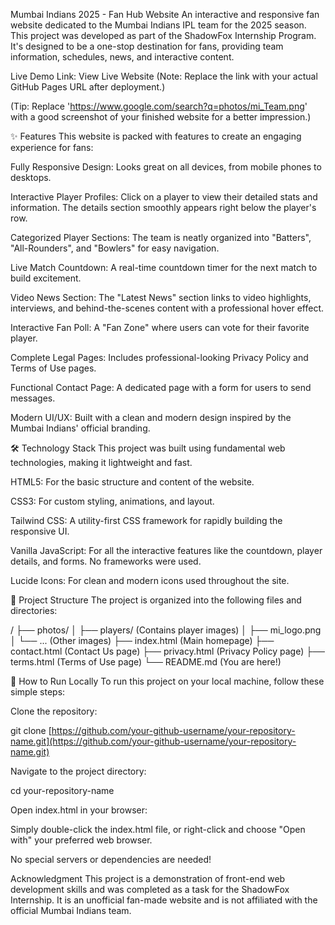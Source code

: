 Mumbai Indians 2025 - Fan Hub Website
An interactive and responsive fan website dedicated to the Mumbai Indians IPL team for the 2025 season. This project was developed as part of the ShadowFox Internship Program. It's designed to be a one-stop destination for fans, providing team information, schedules, news, and interactive content.

Live Demo Link: View Live Website
(Note: Replace the link with your actual GitHub Pages URL after deployment.)

(Tip: Replace 'https://www.google.com/search?q=photos/mi_Team.png' with a good screenshot of your finished website for a better impression.)

✨ Features
This website is packed with features to create an engaging experience for fans:

Fully Responsive Design: Looks great on all devices, from mobile phones to desktops.

Interactive Player Profiles: Click on a player to view their detailed stats and information. The details section smoothly appears right below the player's row.

Categorized Player Sections: The team is neatly organized into "Batters", "All-Rounders", and "Bowlers" for easy navigation.

Live Match Countdown: A real-time countdown timer for the next match to build excitement.

Video News Section: The "Latest News" section links to video highlights, interviews, and behind-the-scenes content with a professional hover effect.

Interactive Fan Poll: A "Fan Zone" where users can vote for their favorite player.

Complete Legal Pages: Includes professional-looking Privacy Policy and Terms of Use pages.

Functional Contact Page: A dedicated page with a form for users to send messages.

Modern UI/UX: Built with a clean and modern design inspired by the Mumbai Indians' official branding.

🛠️ Technology Stack
This project was built using fundamental web technologies, making it lightweight and fast.

HTML5: For the basic structure and content of the website.

CSS3: For custom styling, animations, and layout.

Tailwind CSS: A utility-first CSS framework for rapidly building the responsive UI.

Vanilla JavaScript: For all the interactive features like the countdown, player details, and forms. No frameworks were used.

Lucide Icons: For clean and modern icons used throughout the site.

📂 Project Structure
The project is organized into the following files and directories:

/
├── photos/
│   ├── players/ (Contains player images)
│   ├── mi_logo.png
│   └── ... (Other images)
├── index.html       (Main homepage)
├── contact.html     (Contact Us page)
├── privacy.html     (Privacy Policy page)
├── terms.html       (Terms of Use page)
└── README.md        (You are here!)

🚀 How to Run Locally
To run this project on your local machine, follow these simple steps:

Clone the repository:

git clone [https://github.com/your-github-username/your-repository-name.git](https://github.com/your-github-username/your-repository-name.git)

Navigate to the project directory:

cd your-repository-name

Open index.html in your browser:

Simply double-click the index.html file, or right-click and choose "Open with" your preferred web browser.

No special servers or dependencies are needed!

Acknowledgment
This project is a demonstration of front-end web development skills and was completed as a task for the ShadowFox Internship. It is an unofficial fan-made website and is not affiliated with the official Mumbai Indians team.
